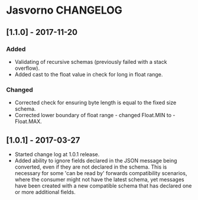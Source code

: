 # Jasvorno CHANGELOG

## [1.1.0] - 2017-11-20
### Added
* Validating of recursive schemas (previously failed with a stack overflow). 
* Added cast to the float value in check for long in float range.

### Changed
* Corrected check for ensuring byte length is equal to the fixed size schema.
* Corrected lower boundary of float range - changed Float.MIN to -Float.MAX.

## [1.0.1] - 2017-03-27
* Started change log at 1.0.1 release.
* Added ability to ignore fields declared in the JSON message being converted, even if they are not declared in the schema. This is necessary for some 'can be read by' forwards compatibility scenarios, where the consumer might not have the latest schema, yet messages have been created with a new compatible schema that has declared one or more additional fields.
